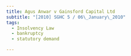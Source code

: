 ```yaml
---
title: Agus Anwar v Gainsford Capital Ltd 
subtitle: "[2010] SGHC 5 / 06\_January\_2010"
tags:
  - Insolvency Law
  - bankruptcy
  - statutory demand

---
```


